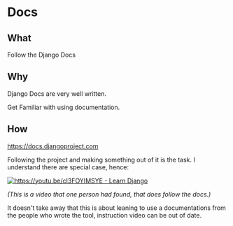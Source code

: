 # Docs

## What

Follow the Django Docs

## Why

Django Docs are very well written.

Get Familiar with using documentation.

## How

https://docs.djangoproject.com

Following the project and making something out of it is the task.
I understand there are special case, hence:

[
![https://youtu.be/cI3FOYIMSYE - Learn Django
](https://img.youtube.com/vi/cI3FOYIMSYE/default.jpg)
](https://youtu.be/cI3FOYIMSYE)

_(This is a video that one person had found, that does follow the docs.)_

It doesn't take away that this is about leaning to use a documentations from the people who wrote the tool, instruction video can be out of date.
